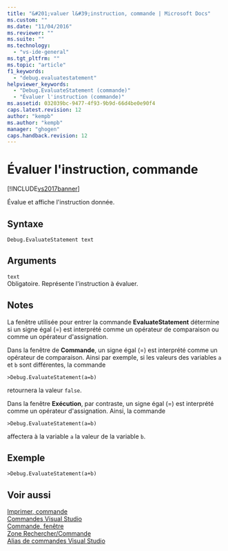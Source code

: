 ```yaml
---
title: "&#201;valuer l&#39;instruction, commande | Microsoft Docs"
ms.custom: ""
ms.date: "11/04/2016"
ms.reviewer: ""
ms.suite: ""
ms.technology: 
  - "vs-ide-general"
ms.tgt_pltfrm: ""
ms.topic: "article"
f1_keywords: 
  - "debug.evaluatestatement"
helpviewer_keywords: 
  - "Debug.EvaluateStatement (commande)"
  - "Évaluer l'instruction (commande)"
ms.assetid: 032039bc-9477-4f93-9b9d-66d4be0e90f4
caps.latest.revision: 12
author: "kempb"
ms.author: "kempb"
manager: "ghogen"
caps.handback.revision: 12
---
```

# &#201;valuer l&#39;instruction, commande
[!INCLUDE[vs2017banner](../../code-quality/includes/vs2017banner.md)]

Évalue et affiche l'instruction donnée.  
  
## Syntaxe  
  
```  
Debug.EvaluateStatement text   
```  
  
## Arguments  
 `text`  
 Obligatoire.  Représente l'instruction à évaluer.  
  
## Notes  
 La fenêtre utilisée pour entrer la commande **EvaluateStatement** détermine si un signe égal \(\=\) est interprété comme un opérateur de comparaison ou comme un opérateur d'assignation.  
  
 Dans la fenêtre de **Commande**, un signe égal \(\=\) est interprété comme un opérateur de comparaison.  Ainsi par exemple, si les valeurs des variables `a` et `b` sont différentes, la commande  
  
```  
>Debug.EvaluateStatement(a=b)  
```  
  
 retournera la valeur `false`.  
  
 Dans la fenêtre **Exécution**, par contraste, un signe égal \(\=\) est interprété comme un opérateur d'assignation.  Ainsi, la commande  
  
```  
>Debug.EvaluateStatement(a=b)  
```  
  
 affectera à la variable `a` la valeur de la variable `b`.  
  
## Exemple  
  
```  
>Debug.EvaluateStatement(a+b)  
```  
  
## Voir aussi  
 [Imprimer, commande](../../ide/reference/print-command.md)   
 [Commandes Visual Studio](../../ide/reference/visual-studio-commands.md)   
 [Commande, fenêtre](../../ide/reference/command-window.md)   
 [Zone Rechercher\/Commande](../../ide/find-command-box.md)   
 [Alias de commandes Visual Studio](../../ide/reference/visual-studio-command-aliases.md)